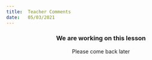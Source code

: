 ```yaml
---
title:  Teacher Comments
date:   05/03/2021
---
```


### <center>We are working on this lesson</center>
<center>Please come back later</center>